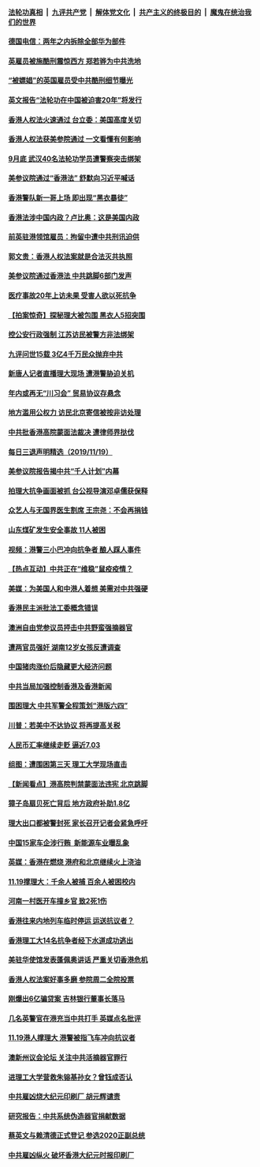 ####  [法轮功真相](../../../../basic/blob/master/README.md?t=11210139) &nbsp;|&nbsp; [九评共产党](../../../../9ping.md/blob/master/README.md?t=11210139) &nbsp;|&nbsp; [解体党文化](../../../../jtdwh.md/blob/master/README.md?t=11210139)  &nbsp;|&nbsp; [共产主义的终极目的](../../../../gczydzjmd.md/blob/master/README.md?t=11210139) &nbsp;|&nbsp; [魔鬼在统治我们的世界](../../../../mgztzwmdsj.md/blob/master/README.md?t=11210139) 

#### [德国电信：两年之内拆除全部华为部件](../pages/nsc413/n11669437.md?t=11210139) 

#### [英雇员被施酷刑震惊西方 郑若骅为中共洗地](../pages/nsc413/n11669372.md?t=11210139) 

#### [“被嫖娼”的英国雇员受中共酷刑细节曝光](../pages/nsc413/n11669211.md?t=11210139) 

#### [英文报告“法轮功在中国被迫害20年”将发行](../pages/nsc413/n11669248.md?t=11210139) 

#### [香港人权法火速通过 台立委：美国高度关切](../pages/nsc413/n11668954.md?t=11210139) 

#### [香港人权法获美参院通过 一文看懂有何影响](../pages/nsc413/n11669141.md?t=11210139) 

#### [9月底 武汉40名法轮功学员遭警察突击绑架](../pages/nsc413/n11666088.md?t=11210139) 


#### [美参议院通过“香港法” 舒默向习近平喊话](../pages/nsc413/n11668673.md?t=11210139) 

#### [香港警队新一哥上场 即出现“黑衣暴徒”](../pages/nsc413/n11668823.md?t=11210139) 

#### [香港法涉中国内政？卢比奥：这是美国内政](../pages/nsc413/n11668614.md?t=11210139) 

#### [前英驻港领馆雇员：拘留中遭中共刑讯迫供](../pages/nsc413/n11668506.md?t=11210139) 

#### [郭文贵：香港人权法案就是合法灭共执照](../pages/nsc413/n11668559.md?t=11210139) 

#### [美参议院通过香港法 中共跳脚6部门发声](../pages/nsc413/n11668499.md?t=11210139) 

#### [医疗事故20年上访未果 受害人欲以死抗争](../pages/nsc413/n11668171.md?t=11210139) 

#### [【拍案惊奇】探秘理大被包围 黑衣人5招突围](../pages/nsc413/n11667992.md?t=11210139) 

#### [控公安行政强制 江苏访民被警方非法绑架](../pages/nsc413/n11668101.md?t=11210139) 

#### [九评问世15载 3亿4千万民众抛弃中共](../pages/nsc413/n11661540.md?t=11210139) 

#### [新唐人记者直播理大现场 遭港警胁迫关机](../pages/nsc413/n11667850.md?t=11210139) 

#### [年内或再无“川习会” 贸易协议存悬念](../pages/nsc413/n11667637.md?t=11210139) 

#### [地方滥用公权力 访民北京寄信被按非访处理](../pages/nsc413/n11667729.md?t=11210139) 

#### [中共批香港高院蒙面法裁决 遭律师界挞伐](../pages/nsc413/n11667183.md?t=11210139) 

#### [每日三退声明精选（2019/11/19）](../pages/nsc413/n11667707.md?t=11210139) 

#### [美参议院报告揭中共“千人计划”内幕](../pages/nsc413/n11667664.md?t=11210139) 

#### [拍理大抗争画面被抓 台公视导演邓卓儒获保释](../pages/nsc413/n11667029.md?t=11210139) 

#### [众艺人与无国界医生割席 王宗尧：不会再捐钱](../pages/nsc413/n11666670.md?t=11210139) 

#### [山东煤矿发生安全事故 11人被困](../pages/nsc413/n11667599.md?t=11210139) 

#### [视频：港警三小巴冲向抗争者 酿人踩人事件](../pages/nsc413/n11667512.md?t=11210139) 

#### [【热点互动】中共正在“维稳”鼠疫疫情？](../pages/nsc413/n11667347.md?t=11210139) 

#### [美媒：为美国人和中港人着想 美需对中共强硬](../pages/nsc413/n11667451.md?t=11210139) 

#### [香港民主派批法工委概念错误](../pages/nsc413/n11667497.md?t=11210139) 

#### [澳洲自由党参议员抨击中共野蛮强摘器官](../pages/nsc413/n11666929.md?t=11210139) 

#### [遭两官员强奸 湖南12岁女孩反遭调查](../pages/nsc413/n11667295.md?t=11210139) 

#### [中国猪肉涨价后隐藏更大经济问题](../pages/nsc413/n11667331.md?t=11210139) 

#### [中共当局加强控制香港及香港新闻](../pages/nsc413/n11666421.md?t=11210139) 

#### [围困理大 中共军警全程策划“港版六四”](../pages/nsc413/n11667200.md?t=11210139) 

#### [川普：若美中不达协议 将再提高关税](../pages/nsc413/n11667061.md?t=11210139) 

#### [人民币汇率继续走贬 逼近7.03](../pages/nsc413/n11667020.md?t=11210139) 

#### [组图：遭围困第三天 理工大学现场直击](../pages/nsc413/n11666940.md?t=11210139) 

#### [【新闻看点】港高院判禁蒙面法违宪 北京跳脚](../pages/nsc413/n11666794.md?t=11210139) 

#### [獐子岛扇贝死亡背后 地方政府补助1.8亿](../pages/nsc413/n11666677.md?t=11210139) 

#### [理大出口都被警封死 家长召开记者会紧急呼吁](../pages/nsc413/n11666698.md?t=11210139) 

#### [中国15家车企涉行贿  新能源车业曝乱象](../pages/nsc413/n11666774.md?t=11210139) 

#### [英媒：香港在燃烧 港府和北京继续火上浇油](../pages/nsc413/n11666821.md?t=11210139) 

#### [11.19撑理大：千余人被捕 百余人被困校内](../pages/nsc413/n11666727.md?t=11210139) 

#### [河南一村医开车撞乡官 致2死1伤](../pages/nsc413/n11665180.md?t=11210139) 

#### [香港往来内地列车临时停运 运送抗议者？](../pages/nsc413/n11666679.md?t=11210139) 

#### [香港理工大14名抗争者经下水道成功逃出](../pages/nsc413/n11666702.md?t=11210139) 

#### [美驻华使馆发表蓬佩奥讲话 严重关切香港危机](../pages/nsc413/n11666676.md?t=11210139) 

#### [香港人权法案好事多磨 参院周二全院投票](../pages/nsc413/n11666513.md?t=11210139) 

#### [刚爆出6亿骗贷案 吉林银行董事长落马](../pages/nsc413/n11666593.md?t=11210139) 

#### [几名英警官在港充当中共打手 英媒点名批评](../pages/nsc413/n11666578.md?t=11210139) 

#### [11.19港人撑理大 港警被指飞车冲向抗议者](../pages/nsc413/n11666482.md?t=11210139) 

#### [澳新州议会论坛 关注中共活摘器官罪行](../pages/nsc413/n11665650.md?t=11210139) 

#### [进理工大学营救朱镕基孙女？曾钰成否认](../pages/nsc413/n11666467.md?t=11210139) 

#### [中共雇凶烧大纪元印刷厂 胡元辉谴责](../pages/nsc413/n11666031.md?t=11210139) 

#### [研究报告：中共系统伪造器官捐献数据](../pages/nsc413/n11665366.md?t=11210139) 

#### [蔡英文与赖清德正式登记 参选2020正副总统](../pages/nsc413/n11666231.md?t=11210139) 


#### [中共雇凶纵火 破坏香港大纪元时报印刷厂](../pages/nsc413/n11665643.md?t=11210139) 

